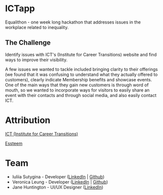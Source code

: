 # ICTapp
Equalithon - one week long hackathon that addresses issues in the workplace related to inequality.

## The Challenge
Identify issues with ICT's (Institute for Career Transitions) website and find ways to improve their visibility.

A few issues we wanted to tackle included bringing clarity to their offerings (we found that it was confusing to understand what they actually offered to customers),
clearly indicate Membership benefits and showcase events. One of the main ways that they gain new customers is through word of mouth, so we wanted to incorporate ways 
for visitors to easily share an event with their contacts and through social media, and also easily contact ICT. 

# Attribution
[ICT (Institute for Career Transitions)](https://www.ictransitions.org/)

[Essteem](https://www.essteem.com/)

# Team
 - Iuliia Sutygina - Developer ([LinkedIn](https://www.linkedin.com/in/juliasut/) | [Github](https://github.com/juliasut))
 - Veronica Leung - Developer ([LinkedIn](https://www.linkedin.com/in/yi-tung-leung/) | [Github](https://github.com/tungtung233))
 - Jane Huntington - UI/UX Designer ([LinkedIn](https://www.linkedin.com/in/jane-huntington/))
  
